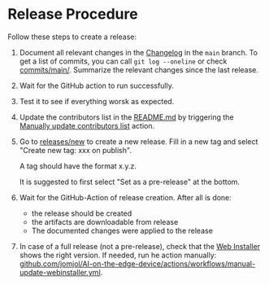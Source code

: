 # Release Procedure
Follow these steps to create a release:

1. Document all relevant changes in the [Changelog](https://github.com/jomjol/AI-on-the-edge-device/blob/rolling/Changelog.md) in the `main` branch.
   To get a list of commits, you can call `git log --oneline` or check [commits/main/](https://github.com/jomjol/AI-on-the-edge-device-docs/commits/main/). Summarize the relevant changes since the last release.
1. Wait for the GitHub action to run successfully.
1. Test it to see if everything worsk as expected.
1. Update the contributors list in the [README.md](https://github.com/jomjol/AI-on-the-edge-device7README.md) by triggering the [Manually update contributors list](https://github.com/jomjol/AI-on-the-edge-device/actions/workflows/manual-update-contributors-list.yaml) action.
1. Go to [releases/new](https://github.com/jomjol/AI-on-the-edge-device/releases/new) to create a new release.
   Fill in a new tag and select "Create new tag: xxx on publish".
   
   A tag should have the format x.y.z.
   
   It is suggested to first select "Set as a pre-release" at the bottom.   
1. Wait for the GitHub-Action of release creation. After all is done:
    * the release should be created
    * the artifacts are downloadable from release 
    * The documented changes were applied to the release
1. In case of a full release (not a pre-release), check that the [Web Installer](https://jomjol.github.io/AI-on-the-edge-device) shows the right version. If needed, run he action manually: [github.com/jomjol/AI-on-the-edge-device/actions/workflows/manual-update-webinstaller.yml](https://github.com/jomjol/AI-on-the-edge-device/actions/workflows/manual-update-webinstaller.yml).
